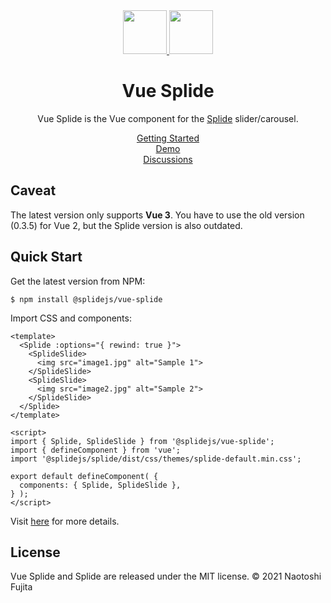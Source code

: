 <div align="center">
  <a href="https://splidejs.com" target="_blank">
      <img width="70" src="images/logo.svg">
  </a>
  <a href="https://v3.vuejs.org/" target="_blank">
      <img width="70" src="images/vue-logo.svg">
  </a>

  <h1>Vue Splide</h1>

  <p>
    Vue Splide is the Vue component for the
    <a href="https://github.com/Splidejs/splide">Splide</a> slider/carousel.
  </p>

  <p>
    <a href="https://splidejs.com/integration/vue-splide/">Getting Started</a>
    <br>
    <a href="https://splidejs.com/">Demo</a>
    <br>
    <a href="https://github.com/Splidejs/splide/discussions">Discussions</a>
  </p>
</div>

## Caveat

The latest version only supports **Vue 3**.
You have to use the old version (0.3.5) for Vue 2, but the Splide version is also outdated.


## Quick Start
Get the latest version from NPM:
```
$ npm install @splidejs/vue-splide
```

Import CSS and components:

```vue
<template>
  <Splide :options="{ rewind: true }">
    <SplideSlide>
      <img src="image1.jpg" alt="Sample 1">
    </SplideSlide>
    <SplideSlide>
      <img src="image2.jpg" alt="Sample 2">
    </SplideSlide>
  </Splide>
</template>

<script>
import { Splide, SplideSlide } from '@splidejs/vue-splide';
import { defineComponent } from 'vue';
import '@splidejs/splide/dist/css/themes/splide-default.min.css';

export default defineComponent( {
  components: { Splide, SplideSlide },
} );
</script>
```

Visit [here](https://splidejs.com/integration/vue-splide/) for more details.


## License
Vue Splide and Splide are released under the MIT license.
© 2021 Naotoshi Fujita
